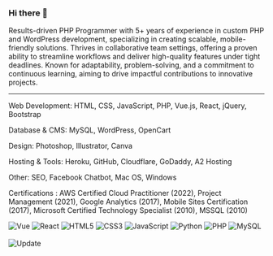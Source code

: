 ### Hi there 👋

Results-driven PHP Programmer with 5+ years of experience in custom PHP and WordPress development, specializing in creating scalable, mobile-friendly solutions. Thrives in collaborative team settings, offering a proven ability to streamline workflows and deliver high-quality features under tight deadlines. Known for adaptability, problem-solving, and a commitment to continuous learning, aiming to drive impactful contributions to innovative projects.

<hr></hr>

Web Development: HTML, CSS, JavaScript, PHP, Vue.js, React, jQuery, Bootstrap

Database & CMS: MySQL, WordPress, OpenCart

Design: Photoshop, Illustrator, Canva

Hosting & Tools: Heroku, GitHub, Cloudflare, GoDaddy, A2 Hosting

Other: SEO, Facebook Chatbot, Mac OS, Windows

Certifications : AWS Certified Cloud Practitioner (2022), Project Management (2021), Google Analytics (2017), Mobile Sites Certification (2017), Microsoft Certified Technology Specialist (2010), MSSQL (2010)




![Vue](https://img.shields.io/badge/-Vue-000000?style=flat&logo=Vue.js)
![React](https://img.shields.io/badge/-React-000000?style=flat&logo=React)
![HTML5](https://img.shields.io/badge/-HTML5-000000?style=flat&logo=html5)
![CSS3](https://img.shields.io/badge/-CSS3-000000?style=flat&logo=CSS3)
![JavaScript](https://img.shields.io/badge/-JavaScript-000000?style=flat&logo=javascript)
![Python](https://img.shields.io/badge/-Python-000000?style=flat&logo=python)
![PHP](https://img.shields.io/badge/-PHP-000000?style=flat&logo=PHP)
![MySQL](https://img.shields.io/badge/-MySQL-000000?style=flat&logo=MySQL)
<br><br>
![Update](https://img.shields.io/badge/Update%20On-12%2F2024-yellowgreen)


<!--
**chenganma/chenganma** is a ✨ _special_ ✨ repository because its `README.md` (this file) appears on your GitHub profile.

Here are some ideas to get you started:

- 🔭 I’m currently working on ...
- 🌱 I’m currently learning ...
- 👯 I’m looking to collaborate on ...
- 🤔 I’m looking for help with ...
- 💬 Ask me about ...
- 📫 How to reach me: ...
- 😄 Pronouns: ...
- ⚡ Fun fact: ...
-->
